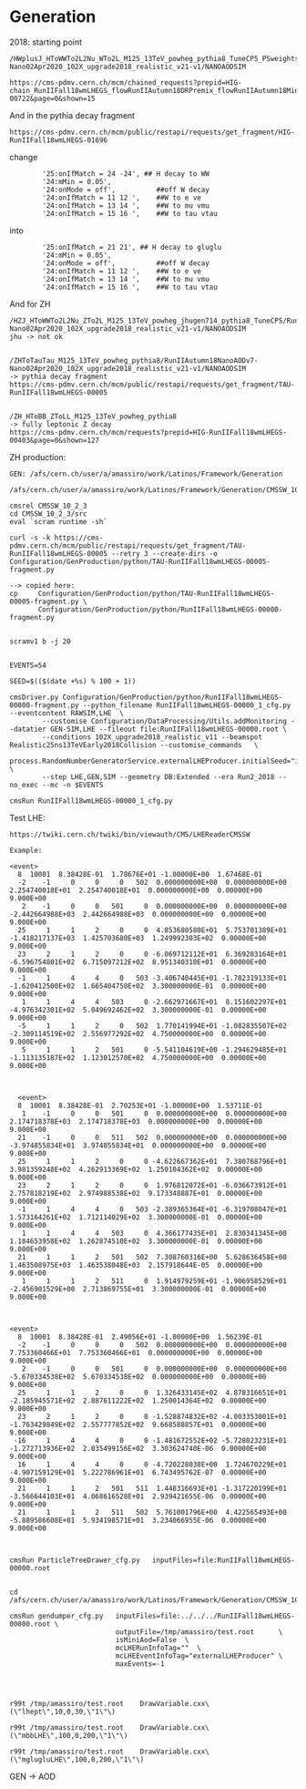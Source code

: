 Generation
====

2018: starting point

    /HWplusJ_HToWWTo2L2Nu_WTo2L_M125_13TeV_powheg_pythia8_TuneCP5_PSweights/RunIIAutumn18NanoAODv7-Nano02Apr2020_102X_upgrade2018_realistic_v21-v1/NANOAODSIM
    
    https://cms-pdmv.cern.ch/mcm/chained_requests?prepid=HIG-chain_RunIIFall18wmLHEGS_flowRunIIAutumn18DRPremix_flowRunIIAutumn18MiniAOD_flowRunIIAutumn18NanoAODv7-00722&page=0&shown=15
    
And in the pythia decay fragment

    https://cms-pdmv.cern.ch/mcm/public/restapi/requests/get_fragment/HIG-RunIIFall18wmLHEGS-01696
    
change 

            '25:onIfMatch = 24 -24', ## H decay to WW
            '24:mMin = 0.05',           
            '24:onMode = off',          ##off W decay
            '24:onIfMatch = 11 12 ',    ##W to e ve
            '24:onIfMatch = 13 14 ',    ##W to mu vmu
            '24:onIfMatch = 15 16 ',    ##W to tau vtau

into


            '25:onIfMatch = 21 21', ## H decay to gluglu
            '24:mMin = 0.05',           
            '24:onMode = off',          ##off W decay
            '24:onIfMatch = 11 12 ',    ##W to e ve
            '24:onIfMatch = 13 14 ',    ##W to mu vmu
            '24:onIfMatch = 15 16 ',    ##W to tau vtau

            
And for ZH

    /HZJ_HToWWTo2L2Nu_ZTo2L_M125_13TeV_powheg_jhugen714_pythia8_TuneCP5/RunIIAutumn18NanoAODv7-Nano02Apr2020_102X_upgrade2018_realistic_v21-v1/NANOAODSIM
    jhu -> not ok
    
    
    /ZHToTauTau_M125_13TeV_powheg_pythia8/RunIIAutumn18NanoAODv7-Nano02Apr2020_102X_upgrade2018_realistic_v21-v1/NANOAODSIM
    -> pythia decay fragment
    https://cms-pdmv.cern.ch/mcm/public/restapi/requests/get_fragment/TAU-RunIIFall18wmLHEGS-00005
    
    
    /ZH_HToBB_ZToLL_M125_13TeV_powheg_pythia8
    -> fully leptonic Z decay
    https://cms-pdmv.cern.ch/mcm/requests?prepid=HIG-RunIIFall18wmLHEGS-00403&page=0&shown=127
    
    
    
    
ZH production:

    GEN: /afs/cern.ch/user/a/amassiro/work/Latinos/Framework/Generation
         /afs/cern.ch/user/a/amassiro/work/Latinos/Framework/Generation/CMSSW_10_2_3/src/
    
    cmsrel CMSSW_10_2_3
    cd CMSSW_10_2_3/src
    eval `scram runtime -sh`

    curl -s -k https://cms-pdmv.cern.ch/mcm/public/restapi/requests/get_fragment/TAU-RunIIFall18wmLHEGS-00005 --retry 3 --create-dirs -o Configuration/GenProduction/python/TAU-RunIIFall18wmLHEGS-00005-fragment.py
    
    --> copied here:
    cp     Configuration/GenProduction/python/TAU-RunIIFall18wmLHEGS-00005-fragment.py \
           Configuration/GenProduction/python/RunIIFall18wmLHEGS-00000-fragment.py
    
    
    scramv1 b -j 20
    
    
    EVENTS=54

    SEED=$(($(date +%s) % 100 + 1))

    cmsDriver.py Configuration/GenProduction/python/RunIIFall18wmLHEGS-00000-fragment.py --python_filename RunIIFall18wmLHEGS-00000_1_cfg.py --eventcontent RAWSIM,LHE  \
            --customise Configuration/DataProcessing/Utils.addMonitoring --datatier GEN-SIM,LHE --fileout file:RunIIFall18wmLHEGS-00000.root \
            --conditions 102X_upgrade2018_realistic_v11 --beamspot Realistic25ns13TeVEarly2018Collision --customise_commands   \
            process.RandomNumberGeneratorService.externalLHEProducer.initialSeed="int(${SEED})"\\nprocess.source.numberEventsInLuminosityBlock="cms.untracked.uint32(100)" \
            --step LHE,GEN,SIM --geometry DB:Extended --era Run2_2018 --no_exec --mc -n $EVENTS

    cmsRun RunIIFall18wmLHEGS-00000_1_cfg.py
 
 
Test LHE:

    https://twiki.cern.ch/twiki/bin/viewauth/CMS/LHEReaderCMSSW
    
    Example:
    
    <event>
      8  10001  8.38428E-01  1.78676E+01 -1.00000E+00  1.67468E-01
      -2    -1     0     0     0   502  0.000000000E+00  0.000000000E+00  2.254740018E+01  2.254740018E+01  0.000000000E+00  0.00000E+00  9.000E+00
       2    -1     0     0   501     0  0.000000000E+00  0.000000000E+00 -2.442664988E+03  2.442664988E+03  0.000000000E+00  0.00000E+00  9.000E+00
      25     1     1     2     0     0  4.853680580E+01  5.753701389E+01 -1.418217137E+03  1.425703680E+03  1.249992303E+02  0.00000E+00  9.000E+00
      23     2     1     2     0     0 -6.069712112E+01  6.369283164E+01 -6.596754801E+02  6.715097212E+02  8.951340310E+01  0.00000E+00  9.000E+00
      -1     1     4     4     0   503 -3.406740445E+01 -1.782319133E+01 -1.620412500E+02  1.665404750E+02  3.300000000E-01  0.00000E+00  9.000E+00
       1     1     4     4   503     0 -2.662971667E+01  8.151602297E+01 -4.976342301E+02  5.049692462E+02  3.300000000E-01  0.00000E+00  9.000E+00
      -5     1     1     2     0   502  1.770141994E+01 -1.082835507E+02 -2.309114519E+02  2.556977292E+02  4.750000000E+00  0.00000E+00  9.000E+00
       5     1     1     2   501     0 -5.541104619E+00 -1.294629485E+01 -1.113135187E+02  1.123012570E+02  4.750000000E+00  0.00000E+00  9.000E+00

       
       
      <event>
      8  10001  8.38428E-01  2.70253E+01 -1.00000E+00  1.53711E-01
       1    -1     0     0   501     0  0.000000000E+00  0.000000000E+00  2.174718378E+03  2.174718378E+03  0.000000000E+00  0.00000E+00  9.000E+00
      21    -1     0     0   511   502  0.000000000E+00  0.000000000E+00 -3.974855834E+01  3.974855834E+01  0.000000000E+00  0.00000E+00  9.000E+00
      25     1     1     2     0     0 -4.622667362E+01  7.380768796E+01  3.981359248E+02  4.262913369E+02  1.250104362E+02  0.00000E+00  9.000E+00
      23     2     1     2     0     0  1.976812072E+01 -6.036673912E+01  2.757818219E+02  2.974988538E+02  9.173348887E+01  0.00000E+00  9.000E+00
      -1     1     4     4     0   503 -2.389365364E+01 -6.319708047E+01  1.573164261E+02  1.712114029E+02  3.300000000E-01  0.00000E+00  9.000E+00
       1     1     4     4   503     0  4.366177435E+01  2.830341345E+00  1.184653958E+02  1.262874510E+02  3.300000000E-01  0.00000E+00  9.000E+00
      21     1     1     2   501   502  7.308760316E+00  5.628636458E+00  1.463508975E+03  1.463538048E+03  2.157918644E-05  0.00000E+00  9.000E+00
       1     1     1     2   511     0  1.914979259E+01 -1.906958529E+01 -2.456901529E+00  2.713869755E+01  3.300000000E-01  0.00000E+00  9.000E+00

       
       
    <event>
      8  10001  8.38428E-01  2.49056E+01 -1.00000E+00  1.56239E-01
      -2    -1     0     0     0   502  0.000000000E+00  0.000000000E+00  7.753360466E+01  7.753360466E+01  0.000000000E+00  0.00000E+00  9.000E+00
       2    -1     0     0   501     0  0.000000000E+00  0.000000000E+00 -5.670334538E+02  5.670334538E+02  0.000000000E+00  0.00000E+00  9.000E+00
      25     1     1     2     0     0  1.326433145E+02  4.878316651E+01 -2.185945571E+02  2.887611222E+02  1.250014364E+02  0.00000E+00  9.000E+00
      23     2     1     2     0     0 -1.528874832E+02 -4.003353001E+01 -1.763429849E+02  2.557777852E+02  9.668588857E+01  0.00000E+00  9.000E+00
     -16     1     4     4     0     0 -1.481672552E+02 -5.728023231E+01 -1.272713936E+02  2.035499156E+02  3.303624740E-06  0.00000E+00  9.000E+00
      16     1     4     4     0     0 -4.720228038E+00  1.724670229E+01 -4.907159129E+01  5.222786961E+01  6.743495762E-07  0.00000E+00  9.000E+00
      21     1     1     2   501   511  1.448316693E+01 -1.317220199E+01 -3.566644103E+01  4.068616528E+01  2.939421655E-06  0.00000E+00  9.000E+00
      21     1     1     2   511   502  5.761001796E+00  4.422565493E+00 -5.889586608E+01  5.934198571E+01  3.234066955E-06  0.00000E+00  9.000E+00

      
      
    cmsRun ParticleTreeDrawer_cfg.py   inputFiles=file:RunIIFall18wmLHEGS-00000.root
    
    
    cd /afs/cern.ch/user/a/amassiro/work/Latinos/Framework/Generation/CMSSW_10_2_3/src/LatinoTreesGEN/GenDumper/test/
    
    cmsRun gendumper_cfg.py   inputFiles=file:../../../RunIIFall18wmLHEGS-00000.root \
                              outputFile=/tmp/amassiro/test.root      \
                              isMiniAod=False  \
                              mcLHERunInfoTag=""  \
                              mcLHEEventInfoTag="externalLHEProducer" \
                              maxEvents=-1
                              
                              
    
    
    r99t /tmp/amassiro/test.root    DrawVariable.cxx\(\"lhept\",10,0,30,\"1\"\)

    r99t /tmp/amassiro/test.root    DrawVariable.cxx\(\"mbbLHE\",100,0,200,\"1\"\)

    r99t /tmp/amassiro/test.root    DrawVariable.cxx\(\"mglugluLHE\",100,0,200,\"1\"\)

    
      
GEN -> AOD 
    
    
    
    
    
    
    